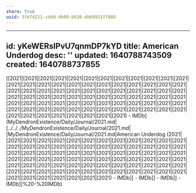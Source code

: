 ```yaml
---
share: true
uuid: 3fe74211-cddd-4b09-b630-4b69931ff808
---
```

---
id: yKeWERsIPvU7qnmDP7kYD
title: American Underdog
desc: ''
updated: 1640788743509
created: 1640788737855
---

[[2021|[2021|[2021|[2021|[2021|[2021|[2021|[2021|[2021|[2021|[2021|[2021|[2021|[2021|[2021|[2021|[2021|[2021|[2021|[2021|[2021|[2021|[2021|[2021|[2021|[2021|[2021|[2021|[2021|[2021|[2021|[2021|[2021|[2021|[2021|[2021|[2021|[2021|[2021|[2021|[2021|[2021|[2021|[2021|[2021|[2021|[2021|[2021|[2021|[2021|[2021|[2021|[2021|[2021|[2021|[2021|[2021|[2021|[2021|[2021|[2021|[2021|[2021|[2021|[2021|[2021|[2021|[2021|[2021|[2021|[2021|[2021|[2021|[2021|[2021|[2021|[2021|[2021|[2021|[2021) - IMDb](MyDendronExistence/Daily/Journal/2021.md|[../../../MyDendronExistence/Daily/Journal/2021.md|[MyDendronExistence/Daily/Journal/2021.md|American Underdog (2021|[2021|[2021|[2021|[2021|[2021|[2021|[2021|[2021|[2021|[2021|[2021|[2021|[2021|[2021|[2021|[2021|[2021|[2021|[2021|[2021|[2021|[2021|[2021|[2021|[2021|[2021|[2021|[2021|[2021|[2021|[2021|[2021|[2021|[2021|[2021|[2021|[2021|[2021|[2021|[2021|[2021|[2021|[2021|[2021|[2021|[2021|[2021|[2021|[2021|[2021|[2021|[2021|[2021|[2021|[2021|[2021|[2021|[2021|[2021|[2021|[2021|[2021|[2021|[2021|[2021|[2021|[2021|[2021|[2021|[2021|[2021|[2021|[2021|[2021|[2021|[2021|[2021|[2021|[2021) - IMDb]] - IMDb]] - IMDb]] - IMDb]]%20-%20IMDb)